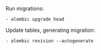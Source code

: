 

Run migrations:

    - alembic upgrade head

Update tables, generating migration:

    - alembic revision --autogenerate